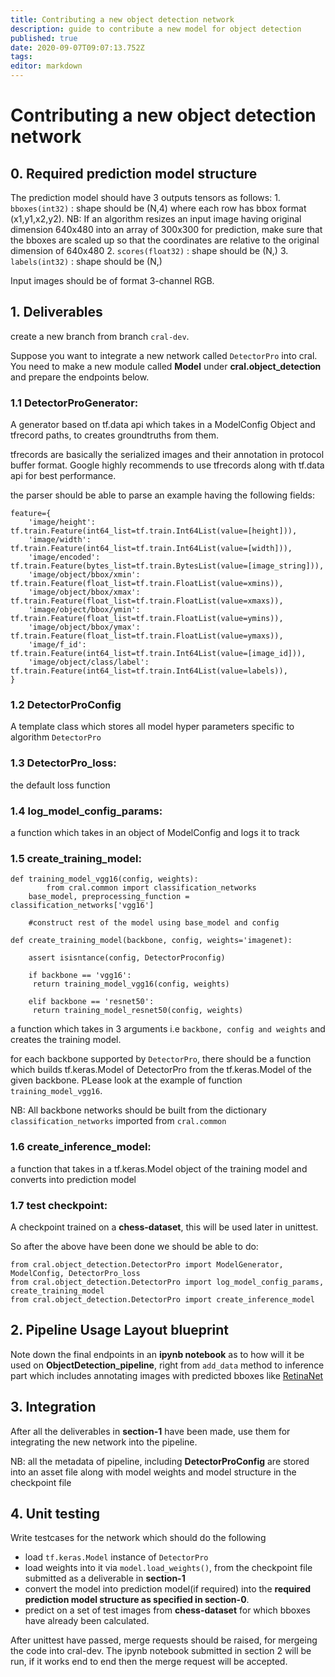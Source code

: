 ```yaml
---
title: Contributing a new object detection network
description: guide to contribute a new model for object detection
published: true
date: 2020-09-07T09:07:13.752Z
tags: 
editor: markdown
---
```


# Contributing a new object detection network

## 0. Required prediction model structure
The prediction model should have 3 outputs tensors as follows:
    1. `bboxes(int32)` : shape should be (N,4) where each row has bbox format (x1,y1,x2,y2). NB: If an algorithm resizes an input image having original dimension 640x480 into an array of 300x300 for prediction, make sure that the bboxes are scaled up so that the coordinates are relative to the original dimension of 640x480 
    2. `scores(float32)` : shape should be (N,)
    3. `labels(int32)` : shape should be (N,)


Input images should be of format 3-channel RGB.

## 1. Deliverables

create a new branch from branch `cral-dev`.

Suppose you want to integrate a new network called `DetectorPro` into cral. You need to make a new module called **Model** under **cral.object_detection** and prepare the endpoints below.

### 1.1 DetectorProGenerator:
A generator based on tf.data api which takes in a ModelConfig Object and tfrecord paths, to creates groundtruths from them.

tfrecords are basically the serialized images and their annotation in protocol buffer format.
Google highly recommends to use tfrecords along with tf.data api for best performance.

the parser should be able to parse an example having the following fields:
```
feature={
    'image/height': tf.train.Feature(int64_list=tf.train.Int64List(value=[height])),
    'image/width': tf.train.Feature(int64_list=tf.train.Int64List(value=[width])),
    'image/encoded': tf.train.Feature(bytes_list=tf.train.BytesList(value=[image_string])),
    'image/object/bbox/xmin': tf.train.Feature(float_list=tf.train.FloatList(value=xmins)),
    'image/object/bbox/xmax': tf.train.Feature(float_list=tf.train.FloatList(value=xmaxs)),
    'image/object/bbox/ymin': tf.train.Feature(float_list=tf.train.FloatList(value=ymins)),
    'image/object/bbox/ymax': tf.train.Feature(float_list=tf.train.FloatList(value=ymaxs)),
    'image/f_id': tf.train.Feature(int64_list=tf.train.Int64List(value=[image_id])),
    'image/object/class/label': tf.train.Feature(int64_list=tf.train.Int64List(value=labels)),
}
```

### 1.2 DetectorProConfig
A template class which stores all model hyper parameters specific to algorithm `DetectorPro`

### 1.3 DetectorPro_loss:
 the default loss function

### 1.4 log_model_config_params: 
a function which takes in an object of ModelConfig and logs it to track

### 1.5 create_training_model:

```
def training_model_vgg16(config, weights):
		from cral.common import classification_networks    
    base_model, preprocessing_function = classification_networks['vgg16']
    
    #construct rest of the model using base_model and config
    
def create_training_model(backbone, config, weights='imagenet):

	assert isisntance(config, DetectorProconfig)
  
	if backbone == 'vgg16':
     return training_model_vgg16(config, weights)

	elif backbone == 'resnet50':
     return training_model_resnet50(config, weights)
```
a function which takes in 3 arguments i.e `backbone, config and weights` and creates the training model.

for each backbone supported by `DetectorPro`, there should be a function which builds tf.keras.Model of DetectorPro from the tf.keras.Model of the given backbone. PLease look at the example of function `training_model_vgg16`.

NB: All backbone networks should be built from the dictionary `classification_networks` imported from `cral.common`

### 1.6 create_inference_model:
a function that takes in a tf.keras.Model object of the training model and converts into prediction model
### 1.7 test checkpoint:
A checkpoint trained on a **chess-dataset**, this will be used later in unittest.

So after the above have been done we should be able to do:

```
from cral.object_detection.DetectorPro import ModelGenerator, ModelConfig, DetectorPro_loss
from cral.object_detection.DetectorPro import log_model_config_params, create_training_model 
from cral.object_detection.DetectorPro import create_inference_model
```

## 2. Pipeline Usage Layout blueprint

Note down the final endpoints in an **ipynb notebook** as to how will it be used on **ObjectDetection_pipeline**, right from `add_data` method to inference part which includes annotating images with predicted bboxes like [RetinaNet](https://colab.research.google.com/github/segmind/cral-notebooks/blob/master/OD_tutorial.ipynb)

## 3. Integration

After all the deliverables in **section-1** have been made, use them for integrating the new network into the pipeline.

NB: all the metadata of pipeline, including **DetectorProConfig** are stored into an asset file along with model weights and model structure in the checkpoint file 

## 4. Unit testing

Write testcases for the network which should do the following

- load `tf.keras.Model` instance of `DetectorPro`
- load weights into it via `model.load_weights()`, from the checkpoint file submitted as a deliverable in **section-1**
- convert the model into prediction model(if required) into the **required prediction model structure as specified in section-0**.
- predict on a set of test images from **chess-dataset** for which bboxes have already been calculated.


After unittest have passed, merge requests should be raised, for mergeing the code into cral-dev. The ipynb notebook submitted in section 2 will be run, if it works end to end then the merge request will be accepted.